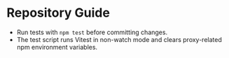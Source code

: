 # Repository Guide

- Run tests with `npm test` before committing changes.
- The test script runs Vitest in non-watch mode and clears proxy-related npm environment variables.
